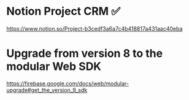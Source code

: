 # Notion Project CRM ✅
https://www.notion.so/Project-b3cedf3a6a7c4b418817a431aac40eba

# Upgrade from version 8 to the modular Web SDK
https://firebase.google.com/docs/web/modular-upgrade#get_the_version_9_sdk
